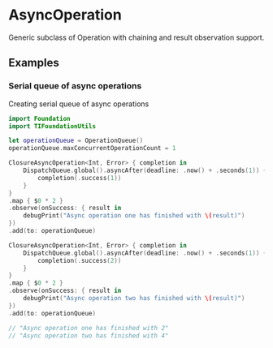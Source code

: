 # AsyncOperation    

Generic subclass of Operation with chaining and result observation support.

## Examples

### Serial queue of async operations

Creating serial queue of async operations

```swift
import Foundation
import TIFoundationUtils

let operationQueue = OperationQueue()
operationQueue.maxConcurrentOperationCount = 1

ClosureAsyncOperation<Int, Error> { completion in
    DispatchQueue.global().asyncAfter(deadline: .now() + .seconds(1)) {
        completion(.success(1))
    }
}
.map { $0 * 2 }
.observe(onSuccess: { result in
    debugPrint("Async operation one has finished with \(result)")
})
.add(to: operationQueue)

ClosureAsyncOperation<Int, Error> { completion in
    DispatchQueue.global().asyncAfter(deadline: .now() + .seconds(1)) {
        completion(.success(2))
    }
}
.map { $0 * 2 }
.observe(onSuccess: { result in
    debugPrint("Async operation two has finished with \(result)")
})
.add(to: operationQueue)

// "Async operation one has finished with 2"
// "Async operation two has finished with 4"
```
